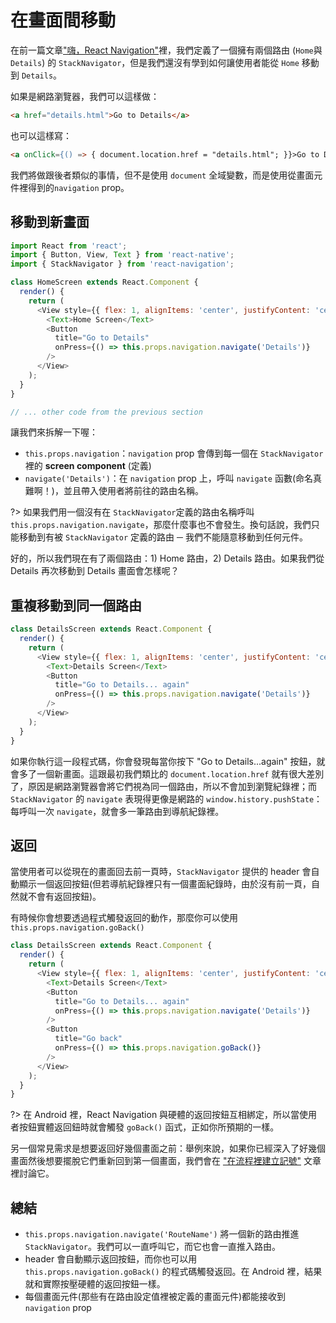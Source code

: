 # 在畫面間移動

在前一篇文章["嗨，React Navigation"](/fundamentals/hello_react_navigation)裡，我們定義了一個擁有兩個路由 (`Home`與`Details`) 的 `StackNavigator`，但是我們還沒有學到如何讓使用者能從 `Home` 移動到 `Details`。

如果是網路瀏覽器，我們可以這樣做：

```html
<a href="details.html">Go to Details</a>
```

也可以這樣寫：

```html
<a onClick={() => { document.location.href = "details.html"; }}>Go to Details</a>
```

我們將做跟後者類似的事情，但不是使用 `document` 全域變數，而是使用從畫面元件裡得到的`navigation` prop。



## 移動到新畫面

```javascript
import React from 'react';
import { Button, View, Text } from 'react-native';
import { StackNavigator } from 'react-navigation';

class HomeScreen extends React.Component {
  render() {
    return (
      <View style={{ flex: 1, alignItems: 'center', justifyContent: 'center' }}>
        <Text>Home Screen</Text>
        <Button
          title="Go to Details"
          onPress={() => this.props.navigation.navigate('Details')}
        />
      </View>
    );
  }
}

// ... other code from the previous section
```

讓我們來拆解一下喔：

- `this.props.navigation`：`navigation` prop 會傳到每一個在 `StackNavigator` 裡的 **screen component** (定義)
- `navigate('Details')`：在 `navigation` prop 上，呼叫 `navigate` 函數(命名真難啊！)，並且帶入使用者將前往的路由名稱。

?> 如果我們用一個沒有在 `StackNavigator`定義的路由名稱呼叫 `this.props.navigation.navigate`，那麼什麼事也不會發生。換句話說，我們只能移動到有被 `StackNavigator` 定義的路由 ─ 我們不能隨意移動到任何元件。

好的，所以我們現在有了兩個路由：1) Home 路由，2) Details 路由。如果我們從Details 再次移動到 Details 畫面會怎樣呢？



## 重複移動到同一個路由

```javascript
class DetailsScreen extends React.Component {
  render() {
    return (
      <View style={{ flex: 1, alignItems: 'center', justifyContent: 'center' }}>
        <Text>Details Screen</Text>
        <Button
          title="Go to Details... again"
          onPress={() => this.props.navigation.navigate('Details')}
        />
      </View>
    );
  }
}
```

如果你執行這一段程式碼，你會發現每當你按下 "Go to Details...again" 按鈕，就會多了一個新畫面。這跟最初我們類比的 `document.location.href` 就有很大差別了，原因是網路瀏覽器會將它們視為同一個路由，所以不會加到瀏覽紀錄裡；而`StackNavigator` 的 `navigate` 表現得更像是網路的 `window.history.pushState`：每呼叫一次 `navigate`，就會多一筆路由到導航紀錄裡。



## 返回

當使用者可以從現在的畫面回去前一頁時，`StackNavigator` 提供的 header 會自動顯示一個返回按鈕(但若導航紀錄裡只有一個畫面紀錄時，由於沒有前一頁，自然就不會有返回按鈕)。

有時候你會想要透過程式觸發返回的動作，那麼你可以使用 `this.props.navigation.goBack()`

```javascript
class DetailsScreen extends React.Component {
  render() {
    return (
      <View style={{ flex: 1, alignItems: 'center', justifyContent: 'center' }}>
        <Text>Details Screen</Text>
        <Button
          title="Go to Details... again"
          onPress={() => this.props.navigation.navigate('Details')}
        />
        <Button
          title="Go back"
          onPress={() => this.props.navigation.goBack()}
        />
      </View>
    );
  }
}
```

?> 在 Android 裡，React Navigation 與硬體的返回按鈕互相綁定，所以當使用者按鈕實體返回鈕時就會觸發 `goBack()` 函式，正如你所預期的一樣。

另一個常見需求是想要返回好幾個畫面之前：舉例來說，如果你已經深入了好幾個畫面然後想要擺脫它們重新回到第一個畫面，我們會在 ["在流程裡建立記號"](../how_do_i_do/authentication_flows) 文章裡討論它。



## 總結

- `this.props.navigation.navigate('RouteName')` 將一個新的路由推進 `StackNavigator`。我們可以一直呼叫它，而它也會一直推入路由。
- header 會自動顯示返回按鈕，而你也可以用 `this.props.navigation.goBack()` 的程式碼觸發返回。在 Android 裡，結果就和實際按壓硬體的返回按鈕一樣。
- 每個畫面元件(那些有在路由設定值裡被定義的畫面元件)都能接收到 `navigation` prop 


